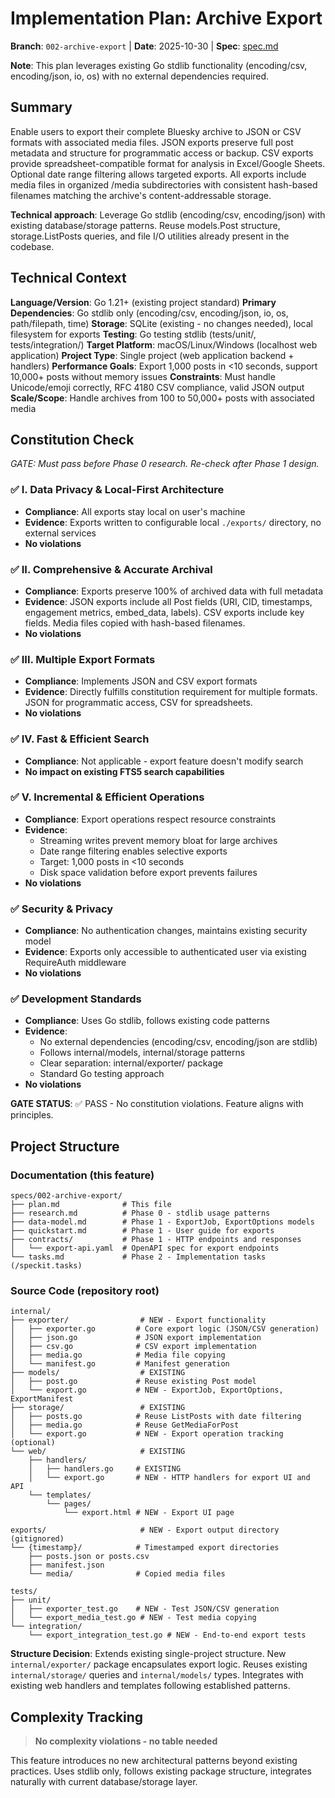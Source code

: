 # Implementation Plan: Archive Export

**Branch**: `002-archive-export` | **Date**: 2025-10-30 | **Spec**: [spec.md](spec.md)

**Note**: This plan leverages existing Go stdlib functionality (encoding/csv, encoding/json, io, os) with no external dependencies required.

## Summary

Enable users to export their complete Bluesky archive to JSON or CSV formats with associated media files. JSON exports preserve full post metadata and structure for programmatic access or backup. CSV exports provide spreadsheet-compatible format for analysis in Excel/Google Sheets. Optional date range filtering allows targeted exports. All exports include media files in organized /media subdirectories with consistent hash-based filenames matching the archive's content-addressable storage.

**Technical approach**: Leverage Go stdlib (encoding/csv, encoding/json) with existing database/storage patterns. Reuse models.Post structure, storage.ListPosts queries, and file I/O utilities already present in the codebase.

## Technical Context

**Language/Version**: Go 1.21+ (existing project standard)
**Primary Dependencies**: Go stdlib only (encoding/csv, encoding/json, io, os, path/filepath, time)
**Storage**: SQLite (existing - no changes needed), local filesystem for exports
**Testing**: Go testing stdlib (tests/unit/, tests/integration/)
**Target Platform**: macOS/Linux/Windows (localhost web application)
**Project Type**: Single project (web application backend + handlers)
**Performance Goals**: Export 1,000 posts in <10 seconds, support 10,000+ posts without memory issues
**Constraints**: Must handle Unicode/emoji correctly, RFC 4180 CSV compliance, valid JSON output
**Scale/Scope**: Handle archives from 100 to 50,000+ posts with associated media

## Constitution Check

*GATE: Must pass before Phase 0 research. Re-check after Phase 1 design.*

### ✅ I. Data Privacy & Local-First Architecture

- **Compliance**: All exports stay local on user's machine
- **Evidence**: Exports written to configurable local `./exports/` directory, no external services
- **No violations**

### ✅ II. Comprehensive & Accurate Archival

- **Compliance**: Exports preserve 100% of archived data with full metadata
- **Evidence**: JSON exports include all Post fields (URI, CID, timestamps, engagement metrics, embed_data, labels). CSV exports include key fields. Media files copied with hash-based filenames.
- **No violations**

### ✅ III. Multiple Export Formats

- **Compliance**: Implements JSON and CSV export formats
- **Evidence**: Directly fulfills constitution requirement for multiple formats. JSON for programmatic access, CSV for spreadsheets.
- **No violations**

### ✅ IV. Fast & Efficient Search

- **Compliance**: Not applicable - export feature doesn't modify search
- **No impact on existing FTS5 search capabilities**

### ✅ V. Incremental & Efficient Operations

- **Compliance**: Export operations respect resource constraints
- **Evidence**:
  - Streaming writes prevent memory bloat for large archives
  - Date range filtering enables selective exports
  - Target: 1,000 posts in <10 seconds
  - Disk space validation before export prevents failures
- **No violations**

### ✅ Security & Privacy

- **Compliance**: No authentication changes, maintains existing security model
- **Evidence**: Exports only accessible to authenticated user via existing RequireAuth middleware
- **No violations**

### ✅ Development Standards

- **Compliance**: Uses Go stdlib, follows existing code patterns
- **Evidence**:
  - No external dependencies (encoding/csv, encoding/json are stdlib)
  - Follows internal/models, internal/storage patterns
  - Clear separation: internal/exporter/ package
  - Standard Go testing approach
- **No violations**

**GATE STATUS**: ✅ PASS - No constitution violations. Feature aligns with principles.

## Project Structure

### Documentation (this feature)

```text
specs/002-archive-export/
├── plan.md              # This file
├── research.md          # Phase 0 - stdlib usage patterns
├── data-model.md        # Phase 1 - ExportJob, ExportOptions models
├── quickstart.md        # Phase 1 - User guide for exports
├── contracts/           # Phase 1 - HTTP endpoints and responses
│   └── export-api.yaml  # OpenAPI spec for export endpoints
└── tasks.md             # Phase 2 - Implementation tasks (/speckit.tasks)
```

### Source Code (repository root)

```text
internal/
├── exporter/                # NEW - Export functionality
│   ├── exporter.go         # Core export logic (JSON/CSV generation)
│   ├── json.go             # JSON export implementation
│   ├── csv.go              # CSV export implementation
│   ├── media.go            # Media file copying
│   └── manifest.go         # Manifest generation
├── models/                  # EXISTING
│   ├── post.go             # Reuse existing Post model
│   └── export.go           # NEW - ExportJob, ExportOptions, ExportManifest
├── storage/                 # EXISTING
│   ├── posts.go            # Reuse ListPosts with date filtering
│   ├── media.go            # Reuse GetMediaForPost
│   └── export.go           # NEW - Export operation tracking (optional)
└── web/                     # EXISTING
    ├── handlers/
    │   ├── handlers.go     # EXISTING
    │   └── export.go       # NEW - HTTP handlers for export UI and API
    └── templates/
        └── pages/
            └── export.html # NEW - Export UI page

exports/                     # NEW - Export output directory (gitignored)
└── {timestamp}/            # Timestamped export directories
    ├── posts.json or posts.csv
    ├── manifest.json
    └── media/              # Copied media files

tests/
├── unit/
│   ├── exporter_test.go    # NEW - Test JSON/CSV generation
│   └── export_media_test.go # NEW - Test media copying
└── integration/
    └── export_integration_test.go # NEW - End-to-end export tests
```

**Structure Decision**: Extends existing single-project structure. New `internal/exporter/` package encapsulates export logic. Reuses existing `internal/storage/` queries and `internal/models/` types. Integrates with existing web handlers and templates following established patterns.

## Complexity Tracking

> **No complexity violations - no table needed**

This feature introduces no new architectural patterns beyond existing practices. Uses stdlib only, follows existing package structure, integrates naturally with current database/storage layer.
